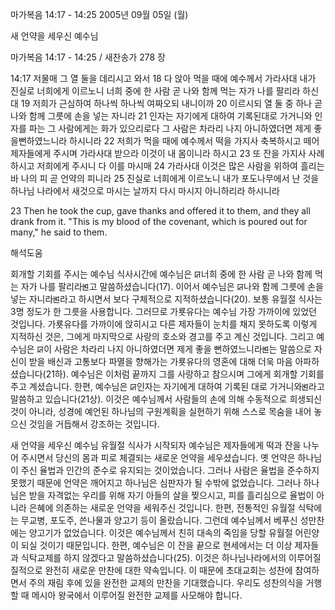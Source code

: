 마가복음 14:17 - 14:25 
2005년 09월 05일 (월)

새 언약을 세우신 예수님



마가복음 14:17 - 14:25 / 새찬송가 278 장


14:17 저물매 그 열 둘을 데리시고 와서 18 다 앉아 먹을 때에 예수께서 가라사대 내가 진실로 너희에게 이르노니 너희 중에 한 사람 곧 나와 함께 먹는 자가 나를 팔리라 하신대 19 저희가 근심하여 하나씩 하나씩 여짜오되 내니이까 20 이르시되 열 둘 중 하나 곧 나와 함께 그릇에 손을 넣는 자니라 21 인자는 자기에게 대하여 기록된대로 가거니와 인자를 파는 그 사람에게는 화가 있으리로다 그 사람은 차라리 나지 아니하였더면 제게 좋을뻔하였느니라 하시니라 22 저희가 먹을 때에 예수께서 떡을 가지사 축복하시고 떼어 제자들에게 주시며 가라사대 받으라 이것이 내 몸이니라 하시고 23 또 잔을 가지사 사례하시고 저희에게 주시니 다 이를 마시매 24 가라사대 이것은 많은 사람을 위하여 흘리는바 나의 피 곧 언약의 피니라 25 진실로 너희에게 이르노니 내가 포도나무에서 난 것을 하나님 나라에서 새것으로 마시는 날까지 다시 마시지 아니하리라 하시니라 

23 Then he took the cup, gave thanks and offered it to them, and they all drank from it. "This is my blood of the covenant, which is poured out for many," he said to them.

해석도움





회개할 기회를 주시는 예수님 
식사시간에 예수님은 ꡒ너희 중에 한 사람 곧 나와 함께 먹는 자가 나를 팔리라ꡓ고 말씀하셨습니다(17). 이어서 예수님은 ꡒ나와 함께 그릇에 손을 넣는 자니라ꡓ라고 하시면서 보다 구체적으로 지적하셨습니다(20). 보통 유월절 식사는 3명 정도가 한 그릇을 사용합니다. 그러므로 가룟유다는 예수님 가장 가까이에 있었던 것입니다. 가룟유다를 가까이에 앉히시고 다른 제자들이 눈치를 채지 못하도록 이렇게 지적하신 것은, 그에게 마지막으로 사랑의 호소와 경고를 주고 계신 것입니다. 그리고 예수님은 ꡒ이 사람은 차라리 나지 아니하였더면 제게 좋을 뻔하였느니라ꡓ는 말씀으로 자신이 받을 배신과 고통보다 파멸을 향해가는 가룟유다의 영혼에 대해 더욱 마음 아파하셨습니다(21하). 예수님은 이처럼 끝까지 그를 사랑하고 참으시며 그에게 회개할 기회를 주고 계셨습니다. 한편, 예수님은 ꡒ인자는 자기에게 대하여 기록된 대로 가거니와ꡓ라고 말씀하고 있습니다(21상). 이것은 예수님께서 사람들의 손에 의해 수동적으로 희생되신 것이 아니라, 성경에 예언된 하나님의 구원계획을 실현하기 위해 스스로 목숨을 내어 놓으신 것임을 거듭해서 강조하는 것입니다. 

새 언약을 세우신 예수님 
유월절 식사가 시작되자 예수님은 제자들에게 떡과 잔을 나누어 주시면서 당신의 몸과 피로 체결되는 새로운 언약을 세우셨습니다. 옛 언약은 하나님이 주신 율법과 인간의 준수로 유지되는 것이었습니다. 그러나 사람은 율법을 준수하지 못했기 때문에 언약은 깨어지고 하나님은 심판자가 될 수밖에 없었습니다. 그러나 하나님은 받을 자격없는 우리를 위해 자기 아들의 살을 찢으시고, 피를 흘리심으로 율법이 아니라 은혜에 의존하는 새로운 언약을 세워주신 것입니다. 한편, 전통적인 유월절 식탁에는 무교병, 포도주, 쓴나물과 양고기 등이 올랐습니다. 그런데 예수님께서 베푸신 성만찬에는 양고기가 없었습니다. 이것은 예수님께서 친히 대속의 죽임을 당할 유월절 어린양이 되실 것이기 때문입니다. 한편, 예수님은 이 잔을 끝으로 현세에서는 더 이상 제자들과 식탁교제를 하지 않겠다고 말씀하셨습니다(25). 이것은 하나님나라에서의 이루어질 질적으로 완전히 새로운 만찬에 대한 약속입니다. 이 때문에 초대교회는 성찬에 참여하면서 주의 재림 후에 있을 완전한 교제의 만찬을 기대했습니다. 우리도 성찬의식을 거행할 때 메시아 왕국에서 이루어질 완전한 교제를 사모해야 합니다.